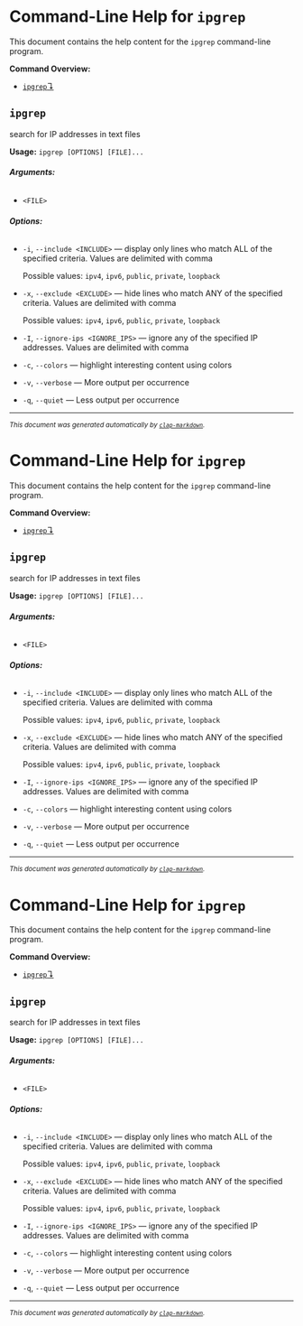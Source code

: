 # Command-Line Help for `ipgrep`

This document contains the help content for the `ipgrep` command-line program.

**Command Overview:**

* [`ipgrep`↴](#ipgrep)

## `ipgrep`

search for IP addresses in text files

**Usage:** `ipgrep [OPTIONS] [FILE]...`

###### **Arguments:**

* `<FILE>`

###### **Options:**

* `-i`, `--include <INCLUDE>` — display only lines who match ALL of the specified criteria. Values are delimited with comma

  Possible values: `ipv4`, `ipv6`, `public`, `private`, `loopback`

* `-x`, `--exclude <EXCLUDE>` — hide lines who match ANY of the specified criteria. Values are delimited with comma

  Possible values: `ipv4`, `ipv6`, `public`, `private`, `loopback`

* `-I`, `--ignore-ips <IGNORE_IPS>` — ignore any of the specified IP addresses. Values are delimited with comma
* `-c`, `--colors` — highlight interesting content using colors
* `-v`, `--verbose` — More output per occurrence
* `-q`, `--quiet` — Less output per occurrence



<hr/>

<small><i>
    This document was generated automatically by
    <a href="https://crates.io/crates/clap-markdown"><code>clap-markdown</code></a>.
</i></small>

# Command-Line Help for `ipgrep`

This document contains the help content for the `ipgrep` command-line program.

**Command Overview:**

* [`ipgrep`↴](#ipgrep)

## `ipgrep`

search for IP addresses in text files

**Usage:** `ipgrep [OPTIONS] [FILE]...`

###### **Arguments:**

* `<FILE>`

###### **Options:**

* `-i`, `--include <INCLUDE>` — display only lines who match ALL of the specified criteria. Values are delimited with comma

  Possible values: `ipv4`, `ipv6`, `public`, `private`, `loopback`

* `-x`, `--exclude <EXCLUDE>` — hide lines who match ANY of the specified criteria. Values are delimited with comma

  Possible values: `ipv4`, `ipv6`, `public`, `private`, `loopback`

* `-I`, `--ignore-ips <IGNORE_IPS>` — ignore any of the specified IP addresses. Values are delimited with comma
* `-c`, `--colors` — highlight interesting content using colors
* `-v`, `--verbose` — More output per occurrence
* `-q`, `--quiet` — Less output per occurrence



<hr/>

<small><i>
    This document was generated automatically by
    <a href="https://crates.io/crates/clap-markdown"><code>clap-markdown</code></a>.
</i></small>

# Command-Line Help for `ipgrep`

This document contains the help content for the `ipgrep` command-line program.

**Command Overview:**

* [`ipgrep`↴](#ipgrep)

## `ipgrep`

search for IP addresses in text files

**Usage:** `ipgrep [OPTIONS] [FILE]...`

###### **Arguments:**

* `<FILE>`

###### **Options:**

* `-i`, `--include <INCLUDE>` — display only lines who match ALL of the specified criteria. Values are delimited with comma

  Possible values: `ipv4`, `ipv6`, `public`, `private`, `loopback`

* `-x`, `--exclude <EXCLUDE>` — hide lines who match ANY of the specified criteria. Values are delimited with comma

  Possible values: `ipv4`, `ipv6`, `public`, `private`, `loopback`

* `-I`, `--ignore-ips <IGNORE_IPS>` — ignore any of the specified IP addresses. Values are delimited with comma
* `-c`, `--colors` — highlight interesting content using colors
* `-v`, `--verbose` — More output per occurrence
* `-q`, `--quiet` — Less output per occurrence



<hr/>

<small><i>
    This document was generated automatically by
    <a href="https://crates.io/crates/clap-markdown"><code>clap-markdown</code></a>.
</i></small>

